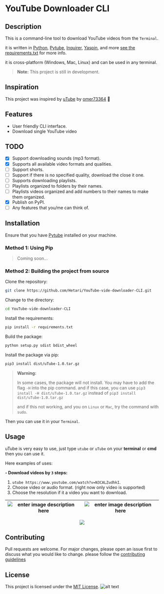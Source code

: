 # YouTube Downloader CLI

## Description

This is a command-line tool to download YouTube videos from the `Terminal`.

it is written in [Python](https://www.python.org/), [Pytube](https://pytube.io/), [Inquirer](https://pypi.org/project/inquirer/), [Yaspin](https://yaspin.dev/), and more [see the requirements.txt](requirements.txt) for more info.

it is cross-platform (Windows, Mac, Linux) and can be used in any terminal.

> **Note:** This project is still in development.

## Inspiration

This project was inspired by [uTube](https://github.com/omer73364/uTube/) by [omer73364](https://github.com/omer73364) 🤩

## Features

- User friendly CLI interface.
- Download single YouTube video

## TODO

- [x] Support downloading sounds (mp3 format).
- [x] Supports all available video formats and qualities.
- [ ] Support shorts.
- [ ] Support if there is no specified quality, download the close it one.
- [ ] Supports downloading playlists.
- [ ] Playlists organized to folders by their names.
- [ ] Playlists videos organized and add numbers to their names to make them organized.
- [x] Publish on PyPI.
- [ ] Any features that you/me can think of.

## Installation

Ensure that you have [Pytube](https://pytube.io/) installed on your machine.

### Method 1: Using Pip

> Coming soon...

### Method 2: Building the project from source

Clone the repository:

```bash
git clone https://github.com/Hetari/YouTube-vide-downloader-CLI.git
```

Change to the directory:

```bash
cd YouTube-vide-downloader-CLI
```

Install the requirements:

```bash
pip install -r requirements.txt
```

Build the package:

```bash
python setup.py sdist bdist_wheel
```

Install the package via pip:

```bash
pip3 install dist/uTube-1.0.tar.gz
```

> **Warning:**
>
> In some cases, the package will not install. You may have to add the flag `-H` into the pip command. and if this case, you can use `pip3 install -H dist/uTube-1.0.tar.gz` instead of `pip3 install dist/uTube-1.0.tar.gz`
>
> and if this not working, and you on `Linux` or `Mac`, try the command with `sudo`.

Then you can use it in your `Terminal`.

## Usage

uTube is very easy to use, just type `utube` or `uTube` on your **terminal** or **cmd** then you can use it.

Here examples of uses:

**- Download videos by `3` steps:**

1.  `utube https://www.youtube.com/watch?v=N3CALZudhkI`.
2.  Choose video or audio format. (right now only video is supported)
3.  Choose the resolution if it a video you want to download.

| ![enter image description here](images/image1.png) | ![enter image description here](images/image2.png) |
| -------------------------------------------------- | -------------------------------------------------- |

<div style="text-align: center;">
    <img src="images/image4.png" />
</div>

## Contributing

Pull requests are welcome. For major changes, please open an issue first to discuss what you would like to change.
please follow the [contributing guidelines](CONTRIBUTING.md)

## License

This project is licensed under the [MIT License](http://choosealicense.com/licenses/mit/).
![alt text](image.png)
